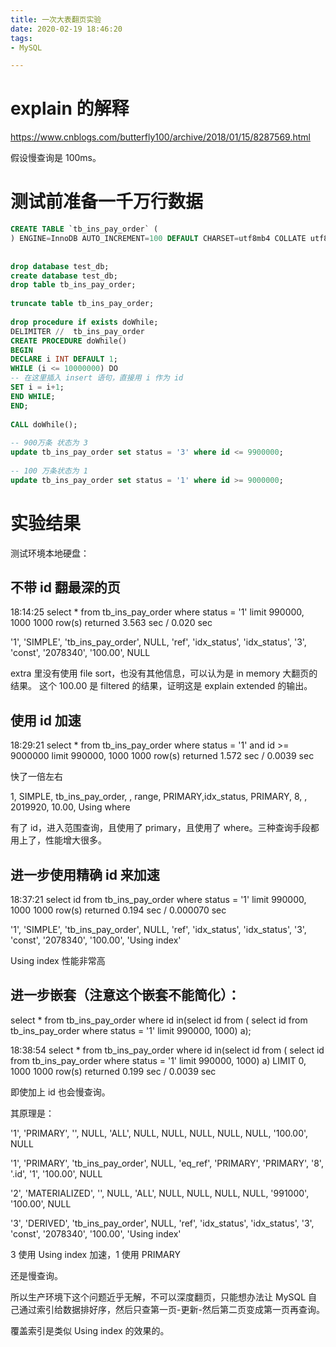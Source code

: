 ```yaml
---
title: 一次大表翻页实验
date: 2020-02-19 18:46:20
tags:
- MySQL

---
```

# explain 的解释

https://www.cnblogs.com/butterfly100/archive/2018/01/15/8287569.html

假设慢查询是 100ms。

# 测试前准备一千万行数据


```SQL
CREATE TABLE `tb_ins_pay_order` (
) ENGINE=InnoDB AUTO_INCREMENT=100 DEFAULT CHARSET=utf8mb4 COLLATE utf8mb4_unicode_ci COMMENT='';
​
​
drop database test_db;
create database test_db;
drop table tb_ins_pay_order;
​
truncate table tb_ins_pay_order;
​
drop procedure if exists doWhile;
DELIMITER //  tb_ins_pay_order
CREATE PROCEDURE doWhile()
BEGIN
DECLARE i INT DEFAULT 1; 
WHILE (i <= 10000000) DO
-- 在这里插入 insert 语句，直接用 i 作为 id
SET i = i+1;
END WHILE;
END;
​
CALL doWhile();
​
-- 900万条 状态为 3
update tb_ins_pay_order set status = '3' where id <= 9900000;
​
-- 100 万条状态为 1
update tb_ins_pay_order set status = '1' where id >= 9000000;
```

# 实验结果

测试环境本地硬盘：

## 不带 id 翻最深的页
  18:14:25  select * from tb_ins_pay_order where status = '1' limit 990000, 1000    1000 row(s) returned    3.563 sec / 0.020 sec

'1', 'SIMPLE', 'tb_ins_pay_order', NULL, 'ref', 'idx_status', 'idx_status', '3', 'const', '2078340', '100.00', NULL

extra 里没有使用 file sort，也没有其他信息，可以认为是 in memory 大翻页的结果。
这个 100.00 是 filtered 的结果，证明这是 explain extended 的输出。

## 使用 id 加速
18:29:21    select * from tb_ins_pay_order where status = '1' and id >= 9000000 limit 990000, 1000  1000 row(s) returned    1.572 sec / 0.0039 sec

快了一倍左右

1, SIMPLE, tb_ins_pay_order, , range, PRIMARY,idx_status, PRIMARY, 8, , 2019920, 10.00, Using where

有了 id，进入范围查询，且使用了 primary，且使用了 where。三种查询手段都用上了，性能增大很多。

## 进一步使用精确 id 来加速
18:37:21    select id from tb_ins_pay_order where status = '1' limit 990000, 1000   1000 row(s) returned    0.194 sec / 0.000070 sec

'1', 'SIMPLE', 'tb_ins_pay_order', NULL, 'ref', 'idx_status', 'idx_status', '3', 'const', '2078340', '100.00', 'Using index'

Using index 性能非常高

## 进一步嵌套（注意这个嵌套不能简化）：

select * from tb_ins_pay_order where id in(select id from ( select id from tb_ins_pay_order where status = '1' limit 990000, 1000) a);

18:38:54    select * from tb_ins_pay_order where id in(select id from ( select id from tb_ins_pay_order where status = '1' limit 990000, 1000) a) LIMIT 0, 1000 1000 row(s) returned    0.199 sec / 0.0039 sec

即使加上 id 也会慢查询。

其原理是：

'1', 'PRIMARY', '<subquery2>', NULL, 'ALL', NULL, NULL, NULL, NULL, NULL, '100.00', NULL

'1', 'PRIMARY', 'tb_ins_pay_order', NULL, 'eq_ref', 'PRIMARY', 'PRIMARY', '8', '<subquery2>.id', '1', '100.00', NULL

'2', 'MATERIALIZED', '<derived3>', NULL, 'ALL', NULL, NULL, NULL, NULL, '991000', '100.00', NULL

'3', 'DERIVED', 'tb_ins_pay_order', NULL, 'ref', 'idx_status', 'idx_status', '3', 'const', '2078340', '100.00', 'Using index'

3 使用 Using index 加速，1 使用 PRIMARY

还是慢查询。

所以生产环境下这个问题近乎无解，不可以深度翻页，只能想办法让 MySQL 自己通过索引给数据排好序，然后只查第一页-更新-然后第二页变成第一页再查询。

覆盖索引是类似 Using index 的效果的。
